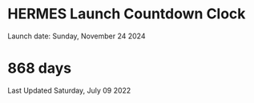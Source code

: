 # HERMES Launch Countdown Clock

Launch date: Sunday, November 24 2024
# 868 days

Last Updated Saturday, July 09 2022